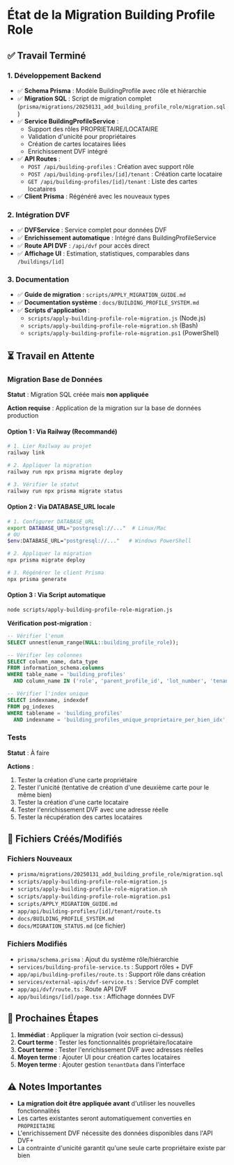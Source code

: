 # État de la Migration Building Profile Role

## ✅ Travail Terminé

### 1. Développement Backend
- ✅ **Schema Prisma** : Modèle BuildingProfile avec rôle et hiérarchie
- ✅ **Migration SQL** : Script de migration complet (`prisma/migrations/20250131_add_building_profile_role/migration.sql`)
- ✅ **Service BuildingProfileService** : 
  - Support des rôles PROPRIETAIRE/LOCATAIRE
  - Validation d'unicité pour propriétaires
  - Création de cartes locataires liées
  - Enrichissement DVF intégré
- ✅ **API Routes** :
  - `POST /api/building-profiles` : Création avec support rôle
  - `POST /api/building-profiles/[id]/tenant` : Création carte locataire
  - `GET /api/building-profiles/[id]/tenant` : Liste des cartes locataires
- ✅ **Client Prisma** : Régénéré avec les nouveaux types

### 2. Intégration DVF
- ✅ **DVFService** : Service complet pour données DVF
- ✅ **Enrichissement automatique** : Intégré dans BuildingProfileService
- ✅ **Route API DVF** : `/api/dvf` pour accès direct
- ✅ **Affichage UI** : Estimation, statistiques, comparables dans `/buildings/[id]`

### 3. Documentation
- ✅ **Guide de migration** : `scripts/APPLY_MIGRATION_GUIDE.md`
- ✅ **Documentation système** : `docs/BUILDING_PROFILE_SYSTEM.md`
- ✅ **Scripts d'application** :
  - `scripts/apply-building-profile-role-migration.js` (Node.js)
  - `scripts/apply-building-profile-role-migration.sh` (Bash)
  - `scripts/apply-building-profile-role-migration.ps1` (PowerShell)

## ⏳ Travail en Attente

### Migration Base de Données

**Statut** : Migration SQL créée mais **non appliquée**

**Action requise** : Application de la migration sur la base de données production

#### Option 1 : Via Railway (Recommandé)
```bash
# 1. Lier Railway au projet
railway link

# 2. Appliquer la migration
railway run npx prisma migrate deploy

# 3. Vérifier le statut
railway run npx prisma migrate status
```

#### Option 2 : Via DATABASE_URL locale
```bash
# 1. Configurer DATABASE_URL
export DATABASE_URL="postgresql://..."  # Linux/Mac
# OU
$env:DATABASE_URL="postgresql://..."   # Windows PowerShell

# 2. Appliquer la migration
npx prisma migrate deploy

# 3. Régénérer le client Prisma
npx prisma generate
```

#### Option 3 : Via Script automatique
```bash
node scripts/apply-building-profile-role-migration.js
```

**Vérification post-migration** :
```sql
-- Vérifier l'enum
SELECT unnest(enum_range(NULL::building_profile_role));

-- Vérifier les colonnes
SELECT column_name, data_type 
FROM information_schema.columns 
WHERE table_name = 'building_profiles' 
  AND column_name IN ('role', 'parent_profile_id', 'lot_number', 'tenant_data');

-- Vérifier l'index unique
SELECT indexname, indexdef 
FROM pg_indexes 
WHERE tablename = 'building_profiles' 
  AND indexname = 'building_profiles_unique_proprietaire_per_bien_idx';
```

### Tests

**Statut** : À faire

**Actions** :
1. Tester la création d'une carte propriétaire
2. Tester l'unicité (tentative de création d'une deuxième carte pour le même bien)
3. Tester la création d'une carte locataire
4. Tester l'enrichissement DVF avec une adresse réelle
5. Tester la récupération des cartes locataires

## 📝 Fichiers Créés/Modifiés

### Fichiers Nouveaux
- `prisma/migrations/20250131_add_building_profile_role/migration.sql`
- `scripts/apply-building-profile-role-migration.js`
- `scripts/apply-building-profile-role-migration.sh`
- `scripts/apply-building-profile-role-migration.ps1`
- `scripts/APPLY_MIGRATION_GUIDE.md`
- `app/api/building-profiles/[id]/tenant/route.ts`
- `docs/BUILDING_PROFILE_SYSTEM.md`
- `docs/MIGRATION_STATUS.md` (ce fichier)

### Fichiers Modifiés
- `prisma/schema.prisma` : Ajout du système rôle/hiérarchie
- `services/building-profile-service.ts` : Support rôles + DVF
- `app/api/building-profiles/route.ts` : Support rôle dans création
- `services/external-apis/dvf-service.ts` : Service DVF complet
- `app/api/dvf/route.ts` : Route API DVF
- `app/buildings/[id]/page.tsx` : Affichage données DVF

## 🎯 Prochaines Étapes

1. **Immédiat** : Appliquer la migration (voir section ci-dessus)
2. **Court terme** : Tester les fonctionnalités propriétaire/locataire
3. **Court terme** : Tester l'enrichissement DVF avec adresses réelles
4. **Moyen terme** : Ajouter UI pour création cartes locataires
5. **Moyen terme** : Ajouter gestion `tenantData` dans l'interface

## ⚠️ Notes Importantes

- **La migration doit être appliquée avant** d'utiliser les nouvelles fonctionnalités
- Les cartes existantes seront automatiquement converties en `PROPRIETAIRE`
- L'enrichissement DVF nécessite des données disponibles dans l'API DVF+
- La contrainte d'unicité garantit qu'une seule carte propriétaire existe par bien

